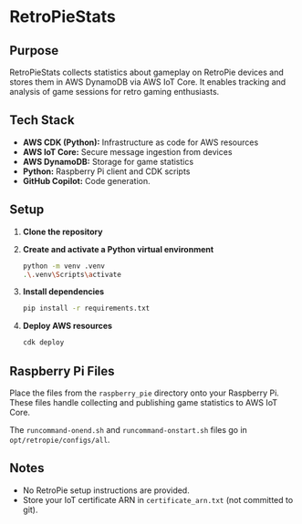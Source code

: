 # RetroPieStats

## Purpose

RetroPieStats collects statistics about gameplay on RetroPie devices and stores them in AWS DynamoDB via AWS IoT Core. It enables tracking and analysis of game sessions for retro gaming enthusiasts.

## Tech Stack

- **AWS CDK (Python):** Infrastructure as code for AWS resources
- **AWS IoT Core:** Secure message ingestion from devices
- **AWS DynamoDB:** Storage for game statistics
- **Python:** Raspberry Pi client and CDK scripts
- **GitHub Copilot:** Code generation.

## Setup

1. **Clone the repository**

2. **Create and activate a Python virtual environment**
   ```sh
   python -m venv .venv
   .\.venv\Scripts\activate
   ```

3. **Install dependencies**
   ```sh
   pip install -r requirements.txt
   ```

4. **Deploy AWS resources**
   ```sh
   cdk deploy
   ```

## Raspberry Pi Files

Place the files from the `raspberry_pie` directory onto your Raspberry Pi.  
These files handle collecting and publishing game statistics to AWS IoT Core.

The `runcommand-onend.sh` and `runcommand-onstart.sh` files go in `opt/retropie/configs/all`.

## Notes

- No RetroPie setup instructions are provided.
- Store your IoT certificate ARN in `certificate_arn.txt` (not committed to git).